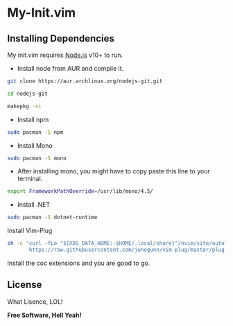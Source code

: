 # My-Init.vim
## Installing Dependencies

My init.vim requires [Node.js](https://nodejs.org/) v10+ to run.

 - Install node from AUR and compile it.

```sh
git clone https://aur.archlinux.org/nodejs-git.git
```
```sh
cd nodejs-git
```
```sh
makepkg -si
```
- Install npm
```sh
sudo pacman -S npm
```
- Install Mono
```sh
sudo pacman -S mono
```
- After installing mono, you might have to copy paste this line to your terminal.
```sh
export FrameworkPathOverride=/usr/lib/mono/4.5/
```
- Install .NET
```sh
sudo pacman -S dotnet-runtime
```

Install Vim-Plug

```sh
sh -c 'curl -fLo "${XDG_DATA_HOME:-$HOME/.local/share}"/nvim/site/autoload/plug.vim --create-dirs \
       https://raw.githubusercontent.com/junegunn/vim-plug/master/plug.vim'
```

Install the coc extensions and you are good to go.


## License

What Lisence, LOL!

**Free Software, Hell Yeah!**
